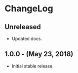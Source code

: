 ChangeLog
=========

Unreleased
----------
* Updated docs.

1.0.0 - (May 23, 2018)
------------------
* Initial stable release
